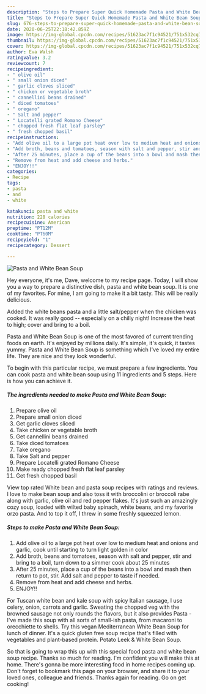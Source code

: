 ```yaml
---
description: "Steps to Prepare Super Quick Homemade Pasta and White Bean Soup"
title: "Steps to Prepare Super Quick Homemade Pasta and White Bean Soup"
slug: 676-steps-to-prepare-super-quick-homemade-pasta-and-white-bean-soup
date: 2020-06-25T22:18:42.859Z
image: https://img-global.cpcdn.com/recipes/51623ac7f1c94521/751x532cq70/pasta-and-white-bean-soup-recipe-main-photo.jpg
thumbnail: https://img-global.cpcdn.com/recipes/51623ac7f1c94521/751x532cq70/pasta-and-white-bean-soup-recipe-main-photo.jpg
cover: https://img-global.cpcdn.com/recipes/51623ac7f1c94521/751x532cq70/pasta-and-white-bean-soup-recipe-main-photo.jpg
author: Eva Walsh
ratingvalue: 3.2
reviewcount: 7
recipeingredient:
- " olive oil"
- " small onion diced"
- " garlic cloves sliced"
- " chicken or vegetable broth"
- " cannellini beans drained"
- " diced tomatoes"
- " oregano"
- " Salt and pepper"
- " Locatelli grated Romano Cheese"
- " chopped fresh flat leaf parsley"
- " fresh chopped basil"
recipeinstructions:
- "Add olive oil to a large pot heat over low to medium heat and onions and garlic, cook until starting to turn light golden in color"
- "Add broth, beans and tomatoes, season with salt and pepper, stir and bring to a boil, turn down to a simmer cook about 25 minutes"
- "After 25 minutes, place a cup of the beans into a bowl and mash then return to pot, stir. Add salt and pepper to taste if needed."
- "Remove from heat and add cheese and herbs."
- "ENJOY!!"
categories:
- Recipe
tags:
- pasta
- and
- white

katakunci: pasta and white 
nutrition: 228 calories
recipecuisine: American
preptime: "PT12M"
cooktime: "PT60M"
recipeyield: "1"
recipecategory: Dessert

---
```



![Pasta and White Bean Soup](https://img-global.cpcdn.com/recipes/51623ac7f1c94521/751x532cq70/pasta-and-white-bean-soup-recipe-main-photo.jpg)

Hey everyone, it's me, Dave, welcome to my recipe page. Today, I will show you a way to prepare a distinctive dish, pasta and white bean soup. It is one of my favorites. For mine, I am going to make it a bit tasty. This will be really delicious.

Added the white beans pasta and a little salt/pepper when the chicken was cooked. It was really good -- especially on a chilly night! Increase the heat to high; cover and bring to a boil.

Pasta and White Bean Soup is one of the most favored of current trending foods on earth. It's enjoyed by millions daily. It's simple, it's quick, it tastes yummy. Pasta and White Bean Soup is something which I've loved my entire life. They are nice and they look wonderful.


To begin with this particular recipe, we must prepare a few ingredients. You can cook pasta and white bean soup using 11 ingredients and 5 steps. Here is how you can achieve it.

<!--inarticleads1-->

##### The ingredients needed to make Pasta and White Bean Soup:

1. Prepare  olive oil
1. Prepare  small onion diced
1. Get  garlic cloves sliced
1. Take  chicken or vegetable broth
1. Get  cannellini beans drained
1. Take  diced tomatoes
1. Take  oregano
1. Take  Salt and pepper
1. Prepare  Locatelli grated Romano Cheese
1. Make ready  chopped fresh flat leaf parsley
1. Get  fresh chopped basil


View top rated White bean and pasta soup recipes with ratings and reviews. I love to make bean soup and also toss it with broccolini or broccoli rabe along with garlic, olive oil and red pepper flakes. It&#39;s just such an amazingly cozy soup, loaded with wilted baby spinach, white beans, and my favorite orzo pasta. And to top it off, I threw in some freshly squeezed lemon. 

<!--inarticleads2-->

##### Steps to make Pasta and White Bean Soup:

1. Add olive oil to a large pot heat over low to medium heat and onions and garlic, cook until starting to turn light golden in color
1. Add broth, beans and tomatoes, season with salt and pepper, stir and bring to a boil, turn down to a simmer cook about 25 minutes
1. After 25 minutes, place a cup of the beans into a bowl and mash then return to pot, stir. Add salt and pepper to taste if needed.
1. Remove from heat and add cheese and herbs.
1. ENJOY!!


For Tuscan white bean and kale soup with spicy Italian sausage, I use celery, onion, carrots and garlic. Sweating the chopped veg with the browned sausage not only rounds the flavors, but it also provides Pasta - I&#39;ve made this soup with all sorts of small-ish pasta, from macaroni to orecchiette to shells. Try this vegan Mediterranean White Bean Soup for lunch of dinner. It&#39;s a quick gluten free soup recipe that&#39;s filled with vegetables and plant-based protein. Potato Leek &amp; White Bean Soup. 

So that is going to wrap this up with this special food pasta and white bean soup recipe. Thanks so much for reading. I'm confident you will make this at home. There's gonna be more interesting food in home recipes coming up. Don't forget to bookmark this page on your browser, and share it to your loved ones, colleague and friends. Thanks again for reading. Go on get cooking!
